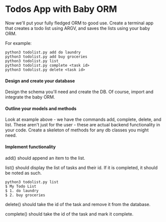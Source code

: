Todos App with Baby ORM
=======================

Now we'll put your fully fledged ORM to good use. Create a terminal app that creates a todo list using ARGV, and saves the lists using your baby ORM.

For example:
```
python3 todolist.py add do laundry  
python3 todolist.py add buy groceries
python3 todolist.py list
python3 todolist.py complete <task id>
python3 todolist.py delete <task id>
```
#### Design and create your database

Design the schema you'll need and create the DB. Of course, import and integrate the baby ORM.

#### Outline your models and methods

Look at example above - we have the commands add, complete, delete, and list. These aren't just for the user - these are actual backend functionality in your code. Create a skeleton of methods for any db classes you might need.

#### Implement functionality

add() should append an item to the list.

list() should display the list of tasks and their id. If it is completed, it should be noted as such.
```
python3 todolist.py list
$ My Todo List
$ 1. do laundry
$ 2. buy groceries
```
delete() should take the id of the task and remove it from the database.

complete() should take the id of the task and mark it complete.